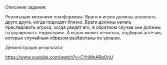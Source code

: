 Описание задания:

Реализация механики платформера. Враги и игрок должны атаковать друго друга, когда подходят близко.
Враги должны начать преследовать игрока, когда увидят его, в обратном случае они должны патрулировать территорию. 
А игрок может лечиться, подбирая аптечки, которые случайным образом разбросаны по уровню.

Демонстрация результата:

https://www.youtube.com/watch?v=CYnMnARgOnU
